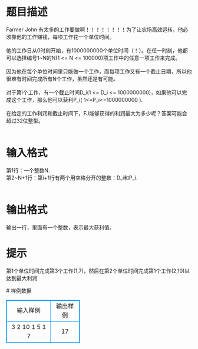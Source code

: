 # 

 
 # 题目描述 
<p>
Farmer John 有太多的工作要做啊！！！！！！！！为了让农场高效运转，他必须靠他的工作赚钱，每项工作花一个单位时间。<br><br>他的工作日从0时刻开始，有1000000000个单位时间（！）。在任一时刻，他都可以选择编号1~N的N(1 <= N <= 100000)项工作中的任意一项工作来完成。<br><br>因为他在每个单位时间里只能做一个工作，而每项工作又有一个截止日期，所以他很难有时间完成所有N个工作，虽然还是有可能。<br><br>对于第i个工作，有一个截止时间D_i(1 <= D_i <= 1000000000)，如果他可以完成这个工作，那么他可以获利P_i( 1<=P_i<=1000000000 ).<br><br>在给定的工作利润和截止时间下，FJ能够获得的利润最大为多少呢？答案可能会超过32位整型。<br><br></p> 

 
 # 输入格式 
<p>
第1行：一个整数N.<br>第2~N+1行：第i+1行有两个用空格分开的整数：D_i和P_i.<br><br></p> 

 
 # 输出格式 
<p>
输出一行，里面有一个整数，表示最大获利值。<br></p> 

 
 # 提示 
<p>
第1个单位时间完成第3个工作(1,7)，然后在第2个单位时间完成第1个工作(2,10)以达到最大利润<br></p> 
# 样例数据
<style>
        table,table tr th, table tr td { border:1px solid #0094ff; }
        table { width: 200px; min-height: 25px; line-height: 25px; text-align: center; border-collapse: collapse;}   
    </style>
<table>
	<tr>
		<td>输入样例</td>
		<td>输出样例</td>
	</tr>
<tr><td>3
2 10
1 5
1 7

</td><td>17
</td></tr></table>
